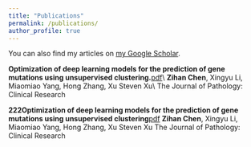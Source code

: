 ```yaml
---
title: "Publications"
permalink: /publications/
author_profile: true
---
```

You can also find my articles on [my Google Scholar](https://scholar.google.com/citations?user=ylbrk-oAAAAJ).

**Optimization of deep learning models for the prediction of gene mutations using unsupervised clustering.**[pdf](https://pathsocjournals.onlinelibrary.wiley.com/doi/pdfdirect/10.1002/cjp2.302)\\
**Zihan Chen**, Xingyu Li, Miaomiao Yang, Hong Zhang, Xu Steven Xu\\
The Journal of Pathology: Clinical Research

**222Optimization of deep learning models for the prediction of gene mutations using unsupervised clustering**[pdf](https://pathsocjournals.onlinelibrary.wiley.com/doi/pdfdirect/10.1002/cjp2.302)
**Zihan Chen**, Xingyu Li, Miaomiao Yang, Hong Zhang, Xu Steven Xu
The Journal of Pathology: Clinical Research
